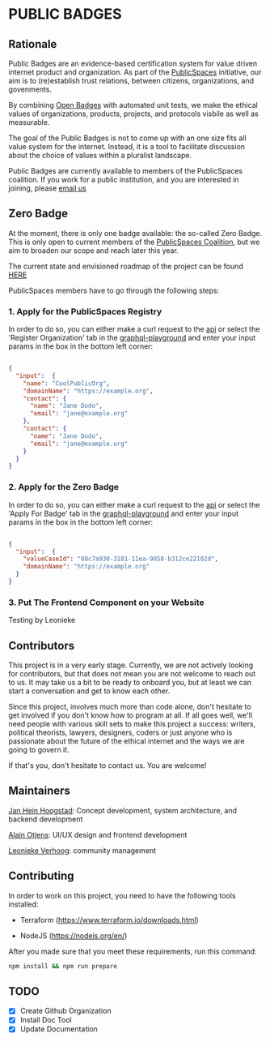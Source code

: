 # PUBLIC BADGES

## Rationale

Public Badges are an evidence-based certification system for value driven
internet product and organization. As part of the
[PublicSpaces](https://publicspaces.net) initiative, our aim is to (re)establish
trust relations, between citizens, organizations, and govenments.

By combining [Open Badges](https://openbadges.org/) with automated unit tests,
we make the ethical values of organizations, products, projects, and protocols
visbile as well as measurable.

The goal of the Public Badges is not to come up with an one size fits all value
system for the internet. Instead, it is a tool to facilitate discussion about
the choice of values within a pluralist landscape.

Public Badges are currently available to members of the PublicSpaces coalition.
If you work for a public institution, and you are interested in joining, please
[email us]()


## Zero Badge

At the moment, there is only one badge available: the so-called Zero Badge.
This is only open to current members of the [PublicSpaces
Coalition](https://publicspaces.net/the-coalition/), but we aim to broaden our
scope and reach later this year.

The current state and envisioned roadmap of the project can be found
[HERE](./state_of_the_project.md)

PublicSpaces members have to go through the following steps:

### 1. Apply for the PublicSpaces Registry

In order to do so, you can either make a curl request to the
[api](https://2cnf4k566a.execute-api.eu-west-1.amazonaws.com/dev/graphql) or
select the 'Register Organization' tab in the
[graphql-playground](https://2cnf4k566a.execute-api.eu-west-1.amazonaws.com/dev/playground)
and enter your input params in the box in the bottom left corner:

```json

{
  "input":  {
    "name": "CoolPublicOrg",
    "domainName": "https://example.org",
    "contact": {
      "name": "Jane Dodo",
      "email": "jane@example.org"
    },
    "contact": {
      "name": "Jane Dodo",
      "email": "jane@example.org"
    }
  }
}

```

### 2. Apply for the Zero Badge

In order to do so, you can either make a curl request to the
[api](https://2cnf4k566a.execute-api.eu-west-1.amazonaws.com/dev/graphql) or
select the 'Apply For Badge' tab in the
[graphql-playground](https://2cnf4k566a.execute-api.eu-west-1.amazonaws.com/dev/playground)
and enter your input params in the box in the bottom left corner:

```json

{
  "input":  {
    "valueCaseId": "88c7a930-3181-11ea-9858-b312ce22102d",
    "domainName": "https://example.org"
  }
}

```

### 3. Put The Frontend Component on your Website
Testing by Leonieke

## Contributors

This project is in a very early stage. Currently, we are not actively looking for
contributors, but that does not mean you are not welcome to reach out to us. It
may take us a bit to be ready to onboard you, but at least we can start a
conversation and get to know each other.

Since this project, involves much more than code alone, don't hesitate to get involved
if you don't know how to program at all. If all goes well, we'll need people with various
skill sets to make this project a success: writers, political theorists,
lawyers, designers, coders or just anyone who is passionate about the future of the ethical
internet and the ways we are going to govern it.

If that's you, don't hesitate to contact us. You are welcome!


## Maintainers

[Jan Hein Hoogstad](https://github.com/yeehaa123): Concept development, system architecture,
and backend development

[Alain Otjens](https://github.com/alain0): UI/UX design and frontend development

[Leonieke Verhoog](...): community management

## Contributing

In order to work on this project, you need to have the following tools
installed:

- Terraform (https://www.terraform.io/downloads.html)

- NodeJS (https://nodejs.org/en/)

After you made sure that you meet these requirements, run this command:

```bash
npm install && npm run prepare
```

## TODO

- [x] Create Github Organization
- [x] Install Doc Tool
- [x] Update Documentation
